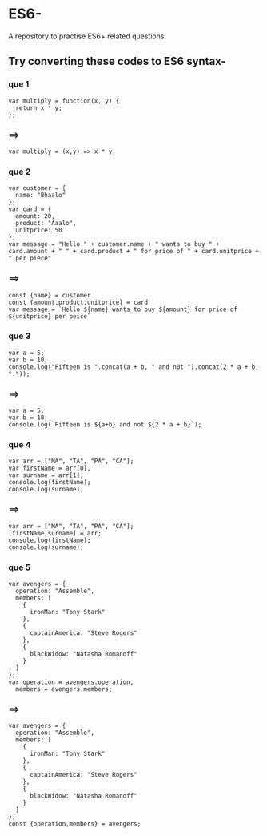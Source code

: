 # ES6-
A repository to practise ES6+ related questions.

## Try converting these codes to ES6 syntax-
### que 1
```
var multiply = function(x, y) {
  return x * y;
};
```
### ==>
```
var multiply = (x,y) => x * y;
```
### que 2
```
var customer = {
  name: "Bhaalo"
};
var card = {
  amount: 20,
  product: "Aaalo",
  unitprice: 50
};
var message = "Hello " + customer.name + " wants to buy " + card.amount + " " + card.product + " for price of " + card.unitprice + " per piece"
```
### ==>
```
const {name} = customer
const {amount,product,unitprice} = card
var message = `Hello ${name} wants to buy ${amount} for price of ${unitprice} per peice`

```

### que 3
```
var a = 5;
var b = 10;
console.log("Fifteen is ".concat(a + b, " and n0t ").concat(2 * a + b, "."));
```
### ==>

```
var a = 5;
var b = 10;
console.log(`Fifteen is ${a+b} and not ${2 * a + b}`);
```

### que 4
```
var arr = ["MA", "TA", "PA", "CA"];
var firstName = arr[0],
var surname = arr[1];
console.log(firstName);
console.log(surname);
```
### ==>
```
var arr = ["MA", "TA", "PA", "CA"];
[firstName,surname] = arr;
console.log(firstName);
console.log(surname);
```

### que 5
```
var avengers = {
  operation: "Assemble",
  members: [
    {
      ironMan: "Tony Stark"
    },
    {
      captainAmerica: "Steve Rogers"
    },
    {
      blackWidow: "Natasha Romanoff"
    }
  ]
};
var operation = avengers.operation,
  members = avengers.members;
```
### ==>
```
var avengers = {
  operation: "Assemble",
  members: [
    {
      ironMan: "Tony Stark"
    },
    {
      captainAmerica: "Steve Rogers"
    },
    {
      blackWidow: "Natasha Romanoff"
    }
  ]
};
const {operation,members} = avengers;

```
